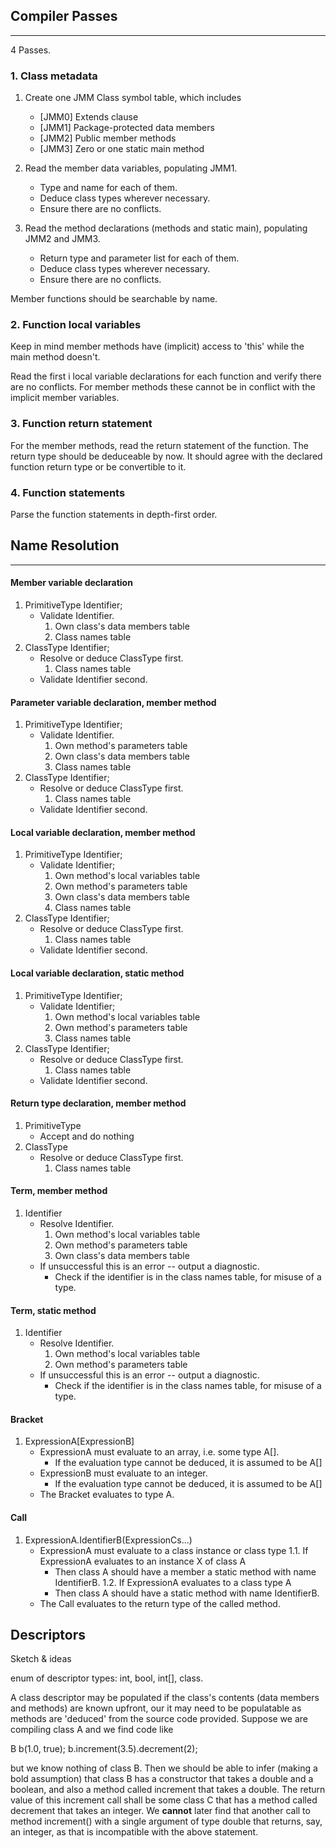 ## Compiler Passes
---

4 Passes.

### 1. Class metadata

1. Create one JMM Class symbol table, which includes
    * [JMM0] Extends clause
    * [JMM1] Package-protected data members
    * [JMM2] Public member methods
    * [JMM3] Zero or one static main method

2. Read the member data variables, populating JMM1.
    * Type and name for each of them.
    * Deduce class types wherever necessary.
    * Ensure there are no conflicts.

3. Read the method declarations (methods and static main), populating JMM2 and JMM3.
    * Return type and parameter list for each of them.
    * Deduce class types wherever necessary.
    * Ensure there are no conflicts.

Member functions should be searchable by name.

### 2. Function local variables

Keep in mind member methods have (implicit) access to 'this' while the
main method doesn't.

Read the first i local variable declarations for each function and
verify there are no conflicts. For member methods these cannot be in
conflict with the implicit member variables.

### 3. Function return statement

For the member methods, read the return statement of the function.
The return type should be deduceable by now. It should agree with the
declared function return type or be convertible to it.

### 4. Function statements

Parse the function statements in depth-first order.

## Name Resolution
---

#### Member variable declaration

1. PrimitiveType Identifier;
    * Validate Identifier.
        1. Own class's data members table
        2. Class names table
2. ClassType Identifier;
    * Resolve or deduce ClassType first.
        1. Class names table
    * Validate Identifier second.

#### Parameter variable declaration, member method

1. PrimitiveType Identifier;
    * Validate Identifier.
        1. Own method's parameters table
        2. Own class's data members table
        3. Class names table
2. ClassType Identifier;
    * Resolve or deduce ClassType first.
        1. Class names table
    * Validate Identifier second.

#### Local variable declaration, member method
1. PrimitiveType Identifier;
    * Validate Identifier;
        1. Own method's local variables table
        2. Own method's parameters table
        3. Own class's data members table
        4. Class names table
2. ClassType Identifier;
    * Resolve or deduce ClassType first.
        1. Class names table
    * Validate Identifier second.

#### Local variable declaration, static method

1. PrimitiveType Identifier;
    * Validate Identifier;
        1. Own method's local variables table
        2. Own method's parameters table
        3. Class names table
2. ClassType Identifier;
    * Resolve or deduce ClassType first.
        1. Class names table
    * Validate Identifier second.

#### Return type declaration, member method

1. PrimitiveType
    * Accept and do nothing
2. ClassType
    * Resolve or deduce ClassType first.
        1. Class names table

#### Term, member method

1. Identifier
    * Resolve Identifier.
        1. Own method's local variables table
        2. Own method's parameters table
        3. Own class's data members table
    * If unsuccessful this is an error -- output a diagnostic.
        * Check if the identifier is in the class names table, for misuse of a type.

#### Term, static method

1. Identifier
    * Resolve Identifier.
        1. Own method's local variables table
        2. Own method's parameters table
    * If unsuccessful this is an error -- output a diagnostic.
        * Check if the identifier is in the class names table, for misuse of a type.

#### Bracket

1. ExpressionA[ExpressionB]
    * ExpressionA must evaluate to an array, i.e. some type A[].
        * If the evaluation type cannot be deduced, it is assumed to be A[]
    * ExpressionB must evaluate to an integer.
        * If the evaluation type cannot be deduced, it is assumed to be A[]
    * The Bracket evaluates to type A.

#### Call

1. ExpressionA.IdentifierB(ExpressionCs...)
    * ExpressionA must evaluate to a class instance or class type
    1.1. If ExpressionA evaluates to an instance X of class A
        * Then class A should have a member a static method with name IdentifierB.
    1.2. If ExpressionA evaluates to a class type A
        * Then class A should have a static method with name IdentifierB.
    * The Call evaluates to the return type of the called method.

## Descriptors

Sketch & ideas

enum of descriptor types:
int, bool, int[], class.

A class descriptor may be populated if the class's contents (data members and methods) are known
upfront, our it may need to be populatable as methods are 'deduced' from the source code
provided. Suppose we are compiling class A and we find code like

B b(1.0, true);
b.increment(3.5).decrement(2);

but we know nothing of class B. Then we should be able to infer (making a bold assumption) that
class B has a constructor that takes a double and a boolean, and also a method called increment
that takes a double. The return value of this increment call shall be some class C that has a
method called decrement that takes an integer. We __cannot__ later find that another call to
method increment() with a single argument of type double that returns, say, an integer, as that
is incompatible with the above statement.
